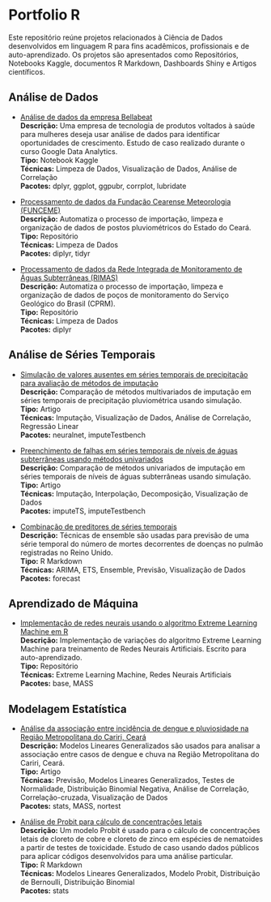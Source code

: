 # Portfolio R

Este repositório reúne projetos relacionados à Ciência de Dados desenvolvidos em linguagem R para fins acadêmicos, profissionais e de auto-aprendizado.
Os projetos são apresentados como Repositórios, Notebooks Kaggle, documentos R Markdown, Dashboards Shiny e Artigos científicos.

## Análise de Dados

- [Análise de dados da empresa Bellabeat](https://www.kaggle.com/code/rubensocj/an-lise-de-dados-da-empresa-bellabeat)  
**Descrição:** Uma empresa de tecnologia de produtos voltados à saúde para mulheres deseja usar análise de dados para identificar oportunidades de crescimento. Estudo de caso realizado durante o curso Google Data Analytics.  
**Tipo:** Notebook Kaggle  
**Técnicas:** Limpeza de Dados, Visualização de Dados, Análise de Correlação  
**Pacotes:** dplyr, ggplot, ggpubr, corrplot, lubridate

- [Processamento de dados da Fundação Cearense Meteorologia (FUNCEME)](https://github.com/rubensocj/series-FUNCEME)  
**Descrição:** Automatiza o processo de importação, limpeza e organização de dados de postos pluviométricos do Estado do Ceará.  
**Tipo:** Repositório  
**Técnicas:** Limpeza de Dados  
**Pacotes:** diplyr, tidyr  

- [Processamento de dados da Rede Integrada de Monitoramento de Águas Subterrâneas (RIMAS)](https://github.com/rubensocj/series-RIMAS)  
**Descrição:** Automatiza o processo de importação, limpeza e organização de dados de poços de monitoramento do Serviço Geológico do Brasil (CPRM).  
**Tipo:** Repositório  
**Técnicas:** Limpeza de Dados  
**Pacotes:** diplyr  

## Análise de Séries Temporais

- [Simulação de valores ausentes em séries temporais de precipitação para avaliação de métodos de imputação](https://github.com/rubensocj/arquivo-R/blob/main/src/CunhaJuniorFirmino2022_Climatologia.pdf)  
**Descrição:** Comparação de métodos multivariados de imputação em séries temporais de precipitação pluviométrica usando simulação.  
**Tipo:** Artigo  
**Técnicas:** Imputação, Visualização de Dados, Análise de Correlação, Regressão Linear  
**Pacotes:** neuralnet, imputeTestbench

- [Preenchimento de falhas em séries temporais de níveis de águas subterrâneas usando métodos univariados](https://github.com/rubensocj/arquivo-R/blob/main/src/CunhaJunior2022_ENREHSE.pdf)  
**Descrição:** Comparação de métodos univariados de imputação em séries temporais de níveis de águas subterrâneas usando simulação.  
**Tipo:** Artigo  
**Técnicas:** Imputação, Interpolação, Decomposição, Visualização de Dados  
**Pacotes:** imputeTS, imputeTestbench

- [Combinação de preditores de séries temporais](https://rpubs.com/rubensocj/combination-of-forecasts)  
**Descrição:** Técnicas de ensemble são usadas para previsão de uma série temporal do número de mortes decorrentes de doenças no pulmão registradas no Reino Unido.  
**Tipo:** R Markdown  
**Técnicas:** ARIMA, ETS, Ensemble, Previsão, Visualização de Dados  
**Pacotes:** forecast

## Aprendizado de Máquina

- [Implementação de redes neurais usando o algoritmo Extreme Learning Machine em R](https://github.com/rubensocj/extreme-learning-machine)  
**Descrição:** Implementação de variações do algoritmo Extreme Learning Machine para treinamento de Redes Neurais Artificiais. Escrito para auto-aprendizado.  
**Tipo:** Repositório  
**Técnicas:** Extreme Learning Machine, Redes Neurais Artificiais  
**Pacotes:** base, MASS

## Modelagem Estatística

- [Análise da associação entre incidência de dengue e
pluviosidade na Região Metropolitana do Cariri, Ceará](https://github.com/rubensocj/arquivo-R/blob/main/src/CunhaJunior2022_GaiaScientia.pdf)  
**Descrição:** Modelos Lineares Generalizados são usados para analisar a associação entre casos de dengue e chuva na Região Metropolitana do Cariri, Ceará.  
**Tipo:** Artigo  
**Técnicas:** Previsão, Modelos Lineares Generalizados, Testes de Normalidade, Distribuição Binomial Negativa, Análise de Correlação, Correlação-cruzada, Visualização de Dados  
**Pacotes:** stats, MASS, nortest

- [Análise de Probit para cálculo de concentrações letais](https://rpubs.com/rubensocj/probit)  
**Descrição:** Um modelo Probit é usado para o cálculo de concentrações letais de cloreto de cobre e cloreto de zinco em espécies de nematoides a partir de testes de toxicidade. Estudo de caso usando dados públicos para aplicar códigos desenvolvidos para uma análise particular.  
**Tipo:** R Markdown  
**Técnicas:** Modelos Lineares Generalizados, Modelo Probit, Distribuição de Bernoulli, Distribuição Binomial  
**Pacotes:** stats

